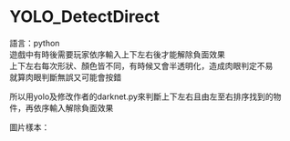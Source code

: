 # YOLO_DetectDirect
語言：python  
遊戲中有時後需要玩家依序輸入上下左右後才能解除負面效果  
上下左右每次形狀、顏色皆不同，有時候又會半透明化，造成肉眼判定不易  
就算肉眼判斷無誤又可能會按錯  
  
所以用yolo及修改作者的darknet.py來判斷上下左右且由左至右排序找到的物件，再依序輸入解除負面效果  
  
圖片樣本：
